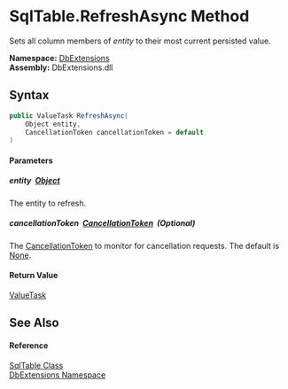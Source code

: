 SqlTable.RefreshAsync Method
============================
Sets all column members of *entity* to their most current persisted value.
  
**Namespace:** [DbExtensions][1]  
**Assembly:** DbExtensions.dll

Syntax
------

```csharp
public ValueTask RefreshAsync(
	Object entity,
	CancellationToken cancellationToken = default
)
```

#### Parameters

##### *entity*  [Object][2]
The entity to refresh.

##### *cancellationToken*  [CancellationToken][3]  (Optional)
The [CancellationToken][3] to monitor for cancellation requests. The default is [None][4].

#### Return Value
[ValueTask][5]

See Also
--------

#### Reference
[SqlTable Class][6]  
[DbExtensions Namespace][1]  

[1]: ../README.md
[2]: https://learn.microsoft.com/dotnet/api/system.object
[3]: https://learn.microsoft.com/dotnet/api/system.threading.cancellationtoken
[4]: https://learn.microsoft.com/dotnet/api/system.threading.cancellationtoken.none
[5]: https://learn.microsoft.com/dotnet/api/system.threading.tasks.valuetask
[6]: README.md